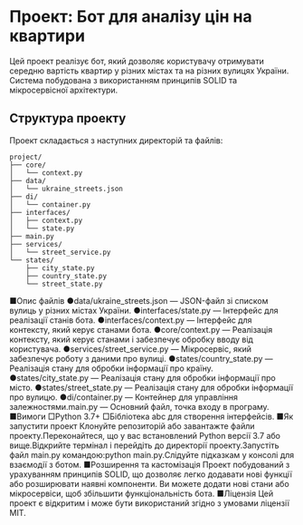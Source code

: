 # Проект: Бот для аналізу цін на квартири

Цей проект реалізує бот, який дозволяє користувачу отримувати середню вартість квартир у різних містах та на різних вулицях України. Система побудована з використанням принципів SOLID та мікросервісної архітектури.

## Структура проекту

Проект складається з наступних директорій та файлів:

```plaintext
project/
├── core/
│   └── context.py
├── data/
│   └── ukraine_streets.json
├── di/
│   └── container.py
├── interfaces/
│   ├── context.py
│   └── state.py
├── main.py
├── services/
│   └── street_service.py
└── states/
    ├── city_state.py
    ├── country_state.py
    └── street_state.py
```

■Опис файлів
●data/ukraine_streets.json — JSON-файл зі списком вулиць у різних містах України.
●interfaces/state.py — Інтерфейс для реалізації станів бота.
●interfaces/context.py — Інтерфейс для контексту, який керує станами бота.
●core/context.py — Реалізація контексту, який керує станами і забезпечує обробку вводу від користувача.
●services/street_service.py — Мікросервіс, який забезпечує роботу з даними про вулиці.
●states/country_state.py — Реалізація стану для обробки інформації про країну.
●states/city_state.py — Реалізація стану для обробки інформації про місто.
●states/street_state.py — Реалізація стану для обробки інформації про вулицю.
●di/container.py — Контейнер для управління залежностями.main.py — Основний файл, точка входу в програму.
■Вимоги
□Python 3.7+
□Бібліотека abc для створення інтерфейсів.
■Як запустити проект
Клонуйте репозиторій або завантажте файли проекту.Переконайтеся, що у вас встановлений Python версії 3.7 або вище.Відкрийте термінал і перейдіть до директорії проекту.Запустіть файл main.py командою:python main.py.Слідуйте підказкам у консолі для взаємодії з ботом.
■Розширення та кастомізація
Проект побудований з урахуванням принципів SOLID, що дозволяє легко додавати нові функції або розширювати наявні компоненти. Ви можете додати нові стани або мікросервіси, щоб збільшити функціональність бота.
■Ліцензія
Цей проект є відкритим і може бути використаний згідно з умовами ліцензії MIT.
